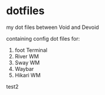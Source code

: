 # dotfiles
my dot files between Void and Devoid

containing config dot files for:

1) foot Terminal
2) River WM
3) Sway WM
4) Waybar
5) Hikari WM

test2
